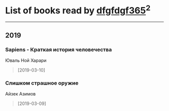 # List of books read by [dfgfdgf365](http://vk.com/id461882414)<sup>2</sup>
---

## 2019

### Sapiens - Краткая история человечества
Юваль Ной Харари
> [2019-03-10] 


### Слишком страшное оружие
Айзек Азимов
> [2019-03-09] 



